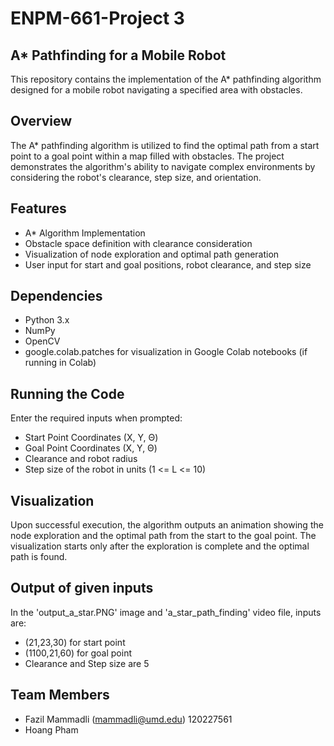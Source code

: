 # ENPM-661-Project 3
## A* Pathfinding for a Mobile Robot
This repository contains the implementation of the A* pathfinding algorithm designed for a mobile robot navigating a specified area with obstacles.

## Overview
The A* pathfinding algorithm is utilized to find the optimal path from a start point to a goal point within a map filled with obstacles. The project demonstrates the algorithm's ability to navigate complex environments by considering the robot's clearance, step size, and orientation.

## Features
- A* Algorithm Implementation
- Obstacle space definition with clearance consideration
- Visualization of node exploration and optimal path generation
- User input for start and goal positions, robot clearance, and step size

## Dependencies
- Python 3.x
- NumPy
- OpenCV
- google.colab.patches for visualization in Google Colab notebooks (if running in Colab)

## Running the Code
Enter the required inputs when prompted:
- Start Point Coordinates (X, Y, Θ)
- Goal Point Coordinates (X, Y, Θ)
- Clearance and robot radius
- Step size of the robot in units (1 <= L <= 10)

## Visualization
Upon successful execution, the algorithm outputs an animation showing the node exploration and the optimal path from the start to the goal point. The visualization starts only after the exploration is complete and the optimal path is found.

## Output of given inputs
In the 'output_a_star.PNG' image and 'a_star_path_finding' video file, inputs are:
- (21,23,30) for start point
- (1100,21,60) for goal point
- Clearance and Step size are 5

## Team Members
- Fazil Mammadli (mammadli@umd.edu) 120227561
- Hoang Pham 
